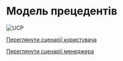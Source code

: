# Модель прецедентів

![UCP](http://www.plantuml.com/plantuml/proxy?cache=no&src=https://raw.githubusercontent.com/mixolydian-b6/Bricks/master/docs/use%20cases/UCP.puml)

[Переглянути сценарії користувача](https://github.com/mixolydian-b6/Bricks/blob/master/docs/use%20cases/User%20use%20cases.md)

[Переглянути сценарії менеджера](https://github.com/mixolydian-b6/Bricks/blob/master/docs/use%20cases/Manager%20use%20cases.md)
